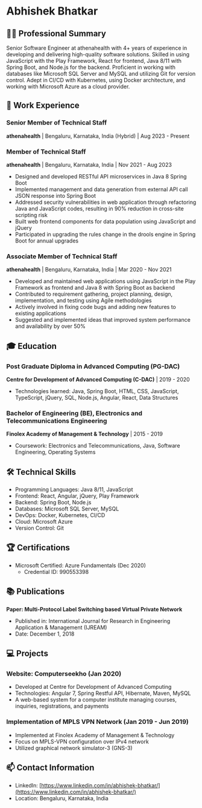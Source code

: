 # Abhishek Bhatkar

## 👨‍💻 Professional Summary
Senior Software Engineer at athenahealth with 4+ years of experience in developing and delivering high-quality software solutions. Skilled in using JavaScript with the Play Framework, React for frontend, Java 8/11 with Spring Boot, and Node.js for the backend. Proficient in working with databases like Microsoft SQL Server and MySQL and utilizing Git for version control. Adept in CI/CD with Kubernetes, using Docker architecture, and working with Microsoft Azure as a cloud provider.

## 💼 Work Experience

### Senior Member of Technical Staff
**athenahealth** | Bengaluru, Karnataka, India (Hybrid) | Aug 2023 - Present

### Member of Technical Staff
**athenahealth** | Bengaluru, Karnataka, India | Nov 2021 - Aug 2023
- Designed and developed RESTful API microservices in Java 8 Spring Boot
- Implemented management and data generation from external API call JSON response into Spring Boot
- Addressed security vulnerabilities in web application through refactoring Java and JavaScript codes, resulting in 90% reduction in cross-site scripting risk
- Built web frontend components for data population using JavaScript and jQuery
- Participated in upgrading the rules change in the drools engine in Spring Boot for annual upgrades

### Associate Member of Technical Staff
**athenahealth** | Bengaluru, Karnataka, India | Mar 2020 - Nov 2021
- Developed and maintained web applications using JavaScript in the Play Framework as frontend and Java 8 with Spring Boot as backend
- Contributed to requirement gathering, project planning, design, implementation, and testing using Agile methodologies
- Actively involved in fixing code bugs and adding new features to existing applications
- Suggested and implemented ideas that improved system performance and availability by over 50%

## 🎓 Education

### Post Graduate Diploma in Advanced Computing (PG-DAC)
**Centre for Development of Advanced Computing (C-DAC)** | 2019 - 2020
- Technologies learned: Java, Spring Boot, HTML, CSS, JavaScript, TypeScript, jQuery, SQL, Node.js, Angular, React, Data Structures

### Bachelor of Engineering (BE), Electronics and Telecommunications Engineering
**Finolex Academy of Management & Technology** | 2015 - 2019
- Coursework: Electronics and Telecommunications, Java, Software Engineering, Operating Systems

## 🛠 Technical Skills
- Programming Languages: Java 8/11, JavaScript
- Frontend: React, Angular, jQuery, Play Framework
- Backend: Spring Boot, Node.js
- Databases: Microsoft SQL Server, MySQL
- DevOps: Docker, Kubernetes, CI/CD
- Cloud: Microsoft Azure
- Version Control: Git

## 🏆 Certifications
- Microsoft Certified: Azure Fundamentals (Dec 2020)
  - Credential ID: 990553398

## 📚 Publications
**Paper: Multi-Protocol Label Switching based Virtual Private Network**
- Published in: International Journal for Research in Engineering Application & Management (IJREAM)
- Date: December 1, 2018

## 💻 Projects

### Website: Computerseekho (Jan 2020)
- Developed at Centre for Development of Advanced Computing
- Technologies: Angular 7, Spring Restful API, Hibernate, Maven, MySQL
- A web-based system for a computer institute managing courses, inquiries, registrations, and payments

### Implementation of MPLS VPN Network (Jan 2019 - Jun 2019)
- Implemented at Finolex Academy of Management & Technology
- Focus on MPLS-VPN configuration over IPv4 network
- Utilized graphical network simulator-3 (GNS-3)

## 📫 Contact Information
- LinkedIn: [https://www.linkedin.com/in/abhishek-bhatkar/](https://www.linkedin.com/in/abhishek-bhatkar/)
- Location: Bengaluru, Karnataka, India
